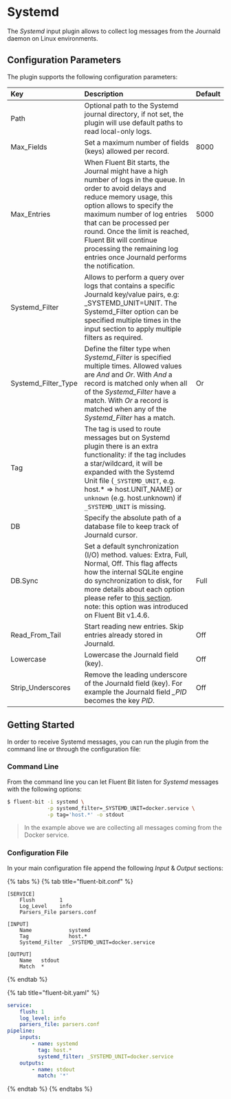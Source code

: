 # Systemd

The _Systemd_ input plugin allows to collect log messages from the Journald daemon on Linux environments.

## Configuration Parameters

The plugin supports the following configuration parameters:

| Key | Description | Default |
| :--- | :--- | :--- |
| Path | Optional path to the Systemd journal directory, if not set, the plugin will use default paths to read local-only logs. |  |
| Max\_Fields | Set a maximum number of fields \(keys\) allowed per record. | 8000 |
| Max\_Entries | When Fluent Bit starts, the Journal might have a high number of logs in the queue. In order to avoid delays and reduce memory usage, this option allows to specify the maximum number of log entries that can be processed per round. Once the limit is reached, Fluent Bit will continue processing the remaining log entries once Journald performs the notification. | 5000 |
| Systemd\_Filter | Allows to perform a query over logs that contains a specific Journald key/value pairs, e.g: \_SYSTEMD\_UNIT=UNIT. The Systemd\_Filter option can be specified multiple times in the input section to apply multiple filters as required. |  |
| Systemd\_Filter\_Type | Define the filter type when _Systemd\_Filter_ is specified multiple times. Allowed values are _And_ and _Or_. With _And_ a record is matched only when all of the _Systemd\_Filter_ have a match. With _Or_ a record is matched when any of the _Systemd\_Filter_ has a match. | Or |
| Tag | The tag is used to route messages but on Systemd plugin there is an extra functionality: if the tag includes a star/wildcard, it will be expanded with the Systemd Unit file \(`_SYSTEMD_UNIT`, e.g. host.\* =&gt; host.UNIT\_NAME\) or `unknown` \(e.g. host.unknown\) if `_SYSTEMD_UNIT` is missing. |  |
| DB | Specify the absolute path of a database file to keep track of Journald cursor. |  |
| DB.Sync | Set a default synchronization \(I/O\) method. values: Extra, Full, Normal, Off. This flag affects how the internal SQLite engine do synchronization to disk, for more details about each option please refer to [this section](https://www.sqlite.org/pragma.html#pragma_synchronous). note: this option was introduced on Fluent Bit v1.4.6. | Full |
| Read\_From\_Tail | Start reading new entries. Skip entries already stored in Journald. | Off |
| Lowercase | Lowercase the Journald field \(key\). | Off |
| Strip\_Underscores | Remove the leading underscore of the Journald field \(key\). For example the Journald field _\_PID_ becomes the key _PID_. | Off |

## Getting Started

In order to receive Systemd messages, you can run the plugin from the command line or through the configuration file:

### Command Line

From the command line you can let Fluent Bit listen for _Systemd_ messages with the following options:

```bash
$ fluent-bit -i systemd \
             -p systemd_filter=_SYSTEMD_UNIT=docker.service \
             -p tag='host.*' -o stdout
```

> In the example above we are collecting all messages coming from the Docker service.

### Configuration File

In your main configuration file append the following _Input_ & _Output_ sections:

{% tabs %}
{% tab title="fluent-bit.conf" %}
```text
[SERVICE]
    Flush        1
    Log_Level    info
    Parsers_File parsers.conf

[INPUT]
    Name            systemd
    Tag             host.*
    Systemd_Filter  _SYSTEMD_UNIT=docker.service

[OUTPUT]
    Name   stdout
    Match  *
```
{% endtab %}

{% tab title="fluent-bit.yaml" %}
```yaml
service:
    flush: 1
    log_level: info
    parsers_file: parsers.conf
pipeline:
    inputs:
        - name: systemd
          tag: host.*
          systemd_filter: _SYSTEMD_UNIT=docker.service
    outputs:
        - name: stdout
          match: '*'
```
{% endtab %}
{% endtabs %}
